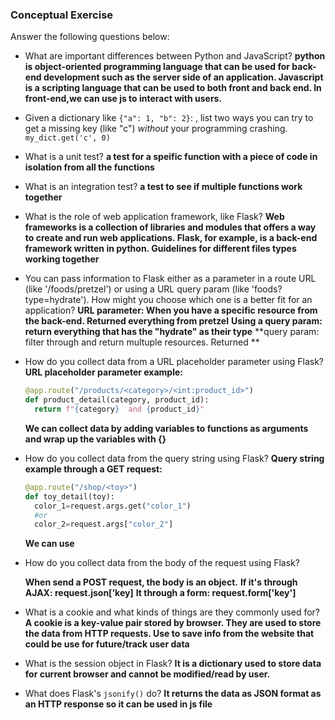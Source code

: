 ### Conceptual Exercise

Answer the following questions below:

- What are important differences between Python and JavaScript?
  **python is object-oriented programming language that can be used for back-end development such as the server side of an application. Javascript is a scripting language that can be used to both front and back end. In front-end,we can use js to interact with users.**
- Given a dictionary like ``{"a": 1, "b": 2}``: , list two ways you
  can try to get a missing key (like "c") *without* your programming
  crashing.
  ``my_dict.get('c', 0)``
- What is a unit test?
  **a test for a speific function with a piece of code in isolation from all the functions**
- What is an integration test?
  **a test to see if multiple functions work together**
- What is the role of web application framework, like Flask?
  **Web frameworks is a collection of libraries and modules that offers a way to create and run web applications. Flask, for example, is a back-end framework written in python. Guidelines for different files types working together**
- You can pass information to Flask either as a parameter in a route URL
  (like '/foods/pretzel') or using a URL query param (like
  'foods?type=hydrate'). How might you choose which one is a better fit
  for an application?
  **URL parameter: When you have a specific resource from the back-end. Returned everything from pretzel**
  **Using a query param: return everything that has the "hydrate" as their type**
  **query param: filter through and return multuple resources. Returned **
- How do you collect data from a URL placeholder parameter using Flask?
  **URL placeholder parameter example:**
  ```python
  @app.route("/products/<category>/<int:product_id>")
  def product_detail(category, product_id):
    return f"{category}  and {product_id}"
  ```
  **We can collect data by adding variables to functions as arguments and wrap up the variables with {}**
- How do you collect data from the query string using Flask?
  **Query string example through a GET request:**
  ```python
  @app.route("/shop/<toy>")
  def toy_detail(toy):
    color_1=request.args.get("color_1")
    #or
    color_2=request.args["color_2"]
  ```
  **We can use**
- How do you collect data from the body of the request using Flask?

  **When send a POST request, the body is an object.**
  **If it's through AJAX: request.json['key]**
  **It through a form: request.form['key']**
- What is a cookie and what kinds of things are they commonly used for?
  **A cookie is a key-value pair stored by browser. They are used to store the data from HTTP requests. Use to save info from the website that could be use for future/track user data**
- What is the session object in Flask?
  **It is a dictionary used to store data for current browser and cannot be modified/read by user.**
- What does Flask's `jsonify()` do?
  **It returns the data as JSON format as an HTTP response so it can be used in js file**
